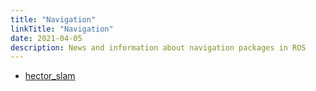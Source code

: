 ```yaml
---
title: "Navigation"
linkTitle: "Navigation"
date: 2021-04-05
description: News and information about navigation packages in ROS
---
```


* [hector_slam](https://wiki.ros.org/hector_slam)
